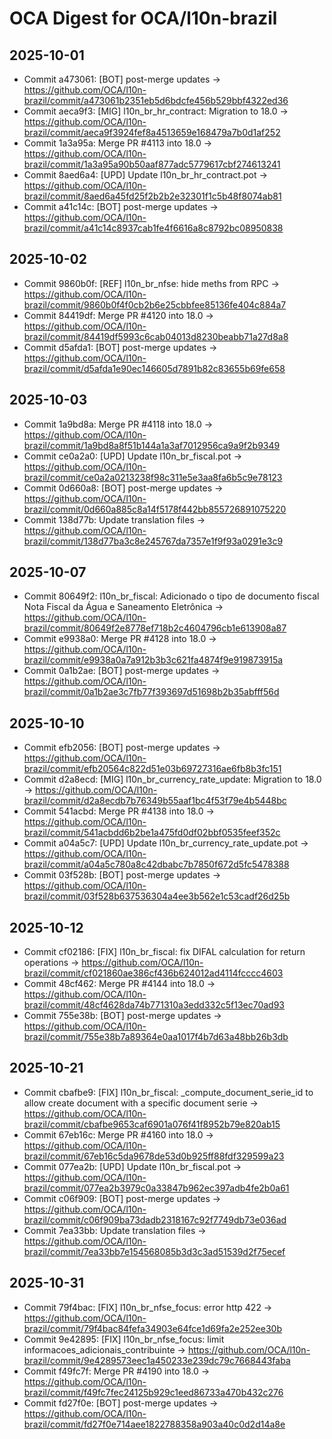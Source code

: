 # OCA Digest for OCA/l10n-brazil

## 2025-10-01

- Commit a473061: [BOT] post-merge updates → https://github.com/OCA/l10n-brazil/commit/a473061b2351eb5d6bdcfe456b529bbf4322ed36
- Commit aeca9f3: [MIG] l10n_br_hr_contract: Migration to 18.0 → https://github.com/OCA/l10n-brazil/commit/aeca9f3924fef8a4513659e168479a7b0d1af252
- Commit 1a3a95a: Merge PR #4113 into 18.0 → https://github.com/OCA/l10n-brazil/commit/1a3a95a90b50aaf877adc5779617cbf274613241
- Commit 8aed6a4: [UPD] Update l10n_br_hr_contract.pot → https://github.com/OCA/l10n-brazil/commit/8aed6a45fd25f2b2b2e32301f1c5b48f8074ab81
- Commit a41c14c: [BOT] post-merge updates → https://github.com/OCA/l10n-brazil/commit/a41c14c8937cab1fe4f6616a8c8792bc08950838

## 2025-10-02

- Commit 9860b0f: [REF] l10n_br_nfse: hide meths from RPC → https://github.com/OCA/l10n-brazil/commit/9860b0f4f0cb2b6e25cbbfee85136fe404c884a7
- Commit 84419df: Merge PR #4120 into 18.0 → https://github.com/OCA/l10n-brazil/commit/84419df5993c6cab04013d8230beabb71a27d8a8
- Commit d5afda1: [BOT] post-merge updates → https://github.com/OCA/l10n-brazil/commit/d5afda1e90ec146605d7891b82c83655b69fe658

## 2025-10-03

- Commit 1a9bd8a: Merge PR #4118 into 18.0 → https://github.com/OCA/l10n-brazil/commit/1a9bd8a8f51b144a1a3af7012956ca9a9f2b9349
- Commit ce0a2a0: [UPD] Update l10n_br_fiscal.pot → https://github.com/OCA/l10n-brazil/commit/ce0a2a0213238f98c311e5e3aa8fa6b5c9e78123
- Commit 0d660a8: [BOT] post-merge updates → https://github.com/OCA/l10n-brazil/commit/0d660a885c8a14f5178f442bb855726891075220
- Commit 138d77b: Update translation files → https://github.com/OCA/l10n-brazil/commit/138d77ba3c8e245767da7357e1f9f93a0291e3c9

## 2025-10-07

- Commit 80649f2: l10n_br_fiscal: Adicionado o tipo de documento fiscal Nota Fiscal da Água e Saneamento Eletrônica → https://github.com/OCA/l10n-brazil/commit/80649f2e8778ef718b2c4604796cb1e613908a87
- Commit e9938a0: Merge PR #4128 into 18.0 → https://github.com/OCA/l10n-brazil/commit/e9938a0a7a912b3b3c621fa4874f9e919873915a
- Commit 0a1b2ae: [BOT] post-merge updates → https://github.com/OCA/l10n-brazil/commit/0a1b2ae3c7fb77f393697d51698b2b35abfff56d

## 2025-10-10

- Commit efb2056: [BOT] post-merge updates → https://github.com/OCA/l10n-brazil/commit/efb20564c822d51e03b69727316ae6fb8b3fc151
- Commit d2a8ecd: [MIG] l10n_br_currency_rate_update: Migration to 18.0 → https://github.com/OCA/l10n-brazil/commit/d2a8ecdb7b76349b55aaf1bc4f53f79e4b5448bc
- Commit 541acbd: Merge PR #4138 into 18.0 → https://github.com/OCA/l10n-brazil/commit/541acbdd6b2be1a475fd0df02bbf0535feef352c
- Commit a04a5c7: [UPD] Update l10n_br_currency_rate_update.pot → https://github.com/OCA/l10n-brazil/commit/a04a5c780a8c42dbabc7b7850f672d5fc5478388
- Commit 03f528b: [BOT] post-merge updates → https://github.com/OCA/l10n-brazil/commit/03f528b637536304a4ee3b562e1c53cadf26d25b

## 2025-10-12

- Commit cf02186: [FIX] l10n_br_fiscal: fix DIFAL calculation for return operations → https://github.com/OCA/l10n-brazil/commit/cf021860ae386cf436b624012ad4114fcccc4603
- Commit 48cf462: Merge PR #4144 into 18.0 → https://github.com/OCA/l10n-brazil/commit/48cf4628da74b771310a3edd332c5f13ec70ad93
- Commit 755e38b: [BOT] post-merge updates → https://github.com/OCA/l10n-brazil/commit/755e38b7a89364e0aa1017f4b7d63a48bb26b3db

## 2025-10-21

- Commit cbafbe9: [FIX] l10n_br_fiscal: _compute_document_serie_id to allow create document with a specific document serie → https://github.com/OCA/l10n-brazil/commit/cbafbe9653caf6901a076f41f8952b79e820ab15
- Commit 67eb16c: Merge PR #4160 into 18.0 → https://github.com/OCA/l10n-brazil/commit/67eb16c5da9678de53d0b925ff88fdf329599a23
- Commit 077ea2b: [UPD] Update l10n_br_fiscal.pot → https://github.com/OCA/l10n-brazil/commit/077ea2b3979c0a33847b962ec397adb4fe2b0a61
- Commit c06f909: [BOT] post-merge updates → https://github.com/OCA/l10n-brazil/commit/c06f909ba73dadb2318167c92f7749db73e036ad
- Commit 7ea33bb: Update translation files → https://github.com/OCA/l10n-brazil/commit/7ea33bb7e154568085b3d3c3ad51539d2f75ecef

## 2025-10-31

- Commit 79f4bac: [FIX] l10n_br_nfse_focus: error http 422 → https://github.com/OCA/l10n-brazil/commit/79f4bac84fefa34903e64fce1d69fa2e252ee30b
- Commit 9e42895: [FIX] l10n_br_nfse_focus: limit informacoes_adicionais_contribuinte → https://github.com/OCA/l10n-brazil/commit/9e4289573eec1a450233e239dc79c7668443faba
- Commit f49fc7f: Merge PR #4190 into 18.0 → https://github.com/OCA/l10n-brazil/commit/f49fc7fec24125b929c1eed86733a470b432c276
- Commit fd27f0e: [BOT] post-merge updates → https://github.com/OCA/l10n-brazil/commit/fd27f0e714aee1822788358a903a40c0d2d14a8e

